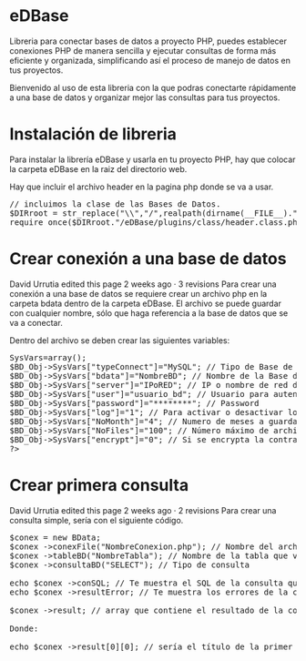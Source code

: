 # eDBase
Libreria para conectar bases de datos a proyecto PHP, puedes establecer conexiones PHP de manera sencilla y ejecutar consultas de forma más eficiente y organizada, simplificando así el proceso de manejo de datos en tus proyectos.

Bienvenido al uso de esta libreria con la que podras conectarte rápidamente a una base de datos y organizar mejor las consultas para tus proyectos.

# Instalación de libreria
Para instalar la librería eDBase y usarla en tu proyecto PHP, hay que colocar la carpeta eDBase en la raiz del directorio web.

Hay que incluir el archivo header en la pagina php donde se va a usar.

<pre>
// incluimos la clase de las Bases de Datos.
$DIRroot = str_replace("\\","/",realpath(dirname(__FILE__)."/../../..").'/');
require_once($DIRroot."/eDBase/plugins/class/header.class.php");
</pre>

# Crear conexión a una base de datos
 
David Urrutia edited this page 2 weeks ago · 3 revisions
Para crear una conexión a una base de datos se requiere crear un archivo php en la carpeta bdata dentro de la carpeta eDBase. El archivo se puede guardar con cualquier nombre, sólo que haga referencia a la base de datos que se va a conectar.

Dentro del archivo se deben crear las siguientes variables:

<pre>
<?
$BD_Obj->SysVars=array();
$BD_Obj->SysVars["typeConnect"]="MySQL"; // Tipo de Base de Datos. ODBC,SyBase,MsSQL,MySQL,ORA(Oracle),PG(PostGres).
$BD_Obj->SysVars["bdata"]="NombreBD"; // Nombre de la Base de Datos.
$BD_Obj->SysVars["server"]="IPoRED"; // IP o nombre de red del Servidor.
$BD_Obj->SysVars["user"]="usuario_bd"; // Usuario para autentificar
$BD_Obj->SysVars["password"]="********"; // Password
$BD_Obj->SysVars["log"]="1"; // Para activar o desactivar logs, se guardaran en carpeta _conSQL_ dentro de _eDBase_. _0(desactivado), 1(activado)_
$BD_Obj->SysVars["NoMonth"]="4"; // Numero de meses a guardar.
$BD_Obj->SysVars["NoFiles"]="100"; // Número máximo de archivos a guardar.
$BD_Obj->SysVars["encrypt"]="0"; // Si se encrypta la contraseña o no, más adelante se explica como activarla
?>
</pre>

# Crear primera consulta
 
David Urrutia edited this page 2 weeks ago · 2 revisions
Para crear una consulta simple, sería con el siguiente código.
<pre>
$conex = new BData;
$conex ->conexFile("NombreConexion.php"); // Nombre del archivo de conexión
$conex ->tableBD("NombreTabla"); // Nombre de la tabla que vas a consultar
$conex ->consultaBD("SELECT"); // Tipo de consulta

echo $conex ->conSQL; // Te muestra el SQL de la consulta que estás haciendo.
echo $conex ->resultError; // Te muestra los errores de la consulta ejecutada, sí no hay aparece vacío.

$conex ->result; // array que contiene el resultado de la consulta.

Donde:

echo $conex ->result[0][0]; // sería el título de la primer columna.
</pre>
